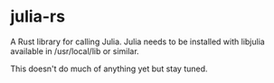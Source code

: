 # julia-rs

A Rust library for calling Julia.
Julia needs to be installed with libjulia available in /usr/local/lib or similar.

This doesn't do much of anything yet but stay tuned.

